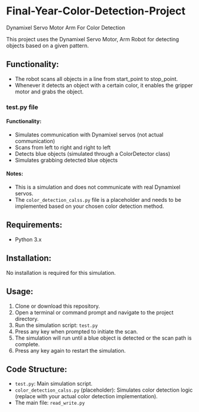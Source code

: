 # Final-Year-Color-Detection-Project

Dynamixel Servo Motor Arm For Color Detection

This project uses the Dynamixel Servo Motor, Arm Robot for detecting objects based on a given pattern.

## Functionality:

- The robot scans all objects in a line from start_point to stop_point.
- Whenever it detects an object with a certain color, it enables the gripper motor and grabs the object.

### test.py file

#### Functionality:

- Simulates communication with Dynamixel servos (not actual communication)
- Scans from left to right and right to left
- Detects blue objects (simulated through a ColorDetector class)
- Simulates grabbing detected blue objects

#### Notes:

- This is a simulation and does not communicate with real Dynamixel servos.
- The `color_detection_calss.py` file is a placeholder and needs to be implemented based on your chosen color detection method.

## Requirements:

- Python 3.x

## Installation:

No installation is required for this simulation.

## Usage:

1. Clone or download this repository.
2. Open a terminal or command prompt and navigate to the project directory.
3. Run the simulation script: `test.py`
4. Press any key when prompted to initiate the scan.
5. The simulation will run until a blue object is detected or the scan path is complete.
6. Press any key again to restart the simulation.

## Code Structure:

- `test.py`: Main simulation script.
- `color_detection_calss.py` (placeholder): Simulates color detection logic (replace with your actual color detection implementation).
- The main file: `read_write.py`
